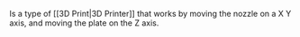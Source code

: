 Is a type of [[3D Print|3D Printer]] that works by moving the nozzle on a X Y axis, and moving the plate on the Z axis. 